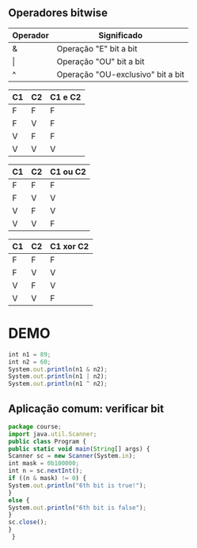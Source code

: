 ## Operadores bitwise
| Operador  | Significado |
| ------------- | ------------- |
| &  | Operação "E" bit a bit  |
| \|  | Operação "OU" bit a bit  |
| ^  | Operação "OU-exclusivo" bit a bit |


| C1  | C2 | C1 e C2 |                      
| ------------- | ------------- |   ------------- |           
| F | F | F |                               
| F | V | F |                               
| V | F | F |                               
| V | V | V |                               


| C1  | C2 | C1 ou C2 |                         
| ------------- | ------------- | ------------- | 
| F | F | F |
| F | V | V |
| V | F | V |
| V | V | F |


| C1  | C2 | C1 xor C2 |
| ------------- | ------------- | ------------- | 
| F | F | F |
| F | V | V |
| V | F | V |
| V | V | F |
# DEMO
~~~Javascript
int n1 = 89;
int n2 = 60;
System.out.println(n1 & n2);
System.out.println(n1 | n2);
System.out.println(n1 ^ n2);
~~~


## Aplicação comum: verificar bit
~~~Javascript
package course;
import java.util.Scanner;
public class Program {
public static void main(String[] args) {
Scanner sc = new Scanner(System.in);
int mask = 0b100000;
int n = sc.nextInt();
if ((n & mask) != 0) {
System.out.println("6th bit is true!");
}
else {
System.out.println("6th bit is false");
}
sc.close();
}
 }
~~~